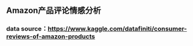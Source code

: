## Amazon产品评论情感分析

### data source：https://www.kaggle.com/datafiniti/consumer-reviews-of-amazon-products
